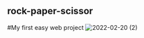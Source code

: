 ## rock-paper-scissor

#My first easy web project
![2022-02-20 (2)](https://user-images.githubusercontent.com/74391293/154814078-221865ba-292b-4b10-ac24-1ae58703aed1.png)

